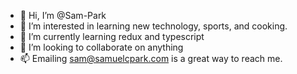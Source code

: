 - 👋 Hi, I’m @Sam-Park
- 👀 I’m interested in learning new technology, sports, and cooking.
- 🌱 I’m currently learning redux and typescript
- 💞️ I’m looking to collaborate on anything
- 📫 Emailing sam@samuelcpark.com is a great way to reach me.

<!---
Sam-Park/Sam-Park is a ✨ special ✨ repository because its `README.md` (this file) appears on your GitHub profile.
You can click the Preview link to take a look at your changes.
--->
